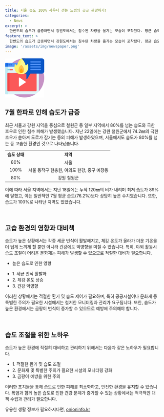 ```yaml
---
title: 서울 습도 100% 사우나 걷는 느낌의 곳곳 관광하기!
categories:
  - News
excerpt: >
  한반도의 습도가 급증하면서 강원도에서는 침수된 차량을 옮기는 모습이 포착됐다. 평균 습도가 80%를 넘어선 서울에서는 물에 잠긴 도로가 늘어났는데, 이는 지난해 이후 두 번째로 높은 수치다. 습도가 100%에 달하는 등 극한한 환경은 세균 번식을 촉진시키고 체감 온도를 높이며, 폭염 특보와 호우 특보가 한꺼번에 발령될 정도로 건강에 악영향을 미친다. 특히 어린이집과 문화재 보호에도 영향을 끼치는 만큼 습도 조절에 대한 대책이 필요하다.
feature_text: >
  한반도의 습도가 급증하면서 강원도에서는 침수된 차량을 옮기는 모습이 포착됐다. 평균 습도가 80%를 넘어선 서울에서는 물에 잠긴 도로가 늘어났는데, 이는 지난해 이후 두 번째로 높은 수치다. 습도가 100%에 달하는 등 극한한 환경은 세균 번식을 촉진시키고 체감 온도를 높이며, 폭염 특보와 호우 특보가 한꺼번에 발령될 정도로 건강에 악영향을 미친다. 특히 어린이집과 문화재 보호에도 영향을 끼치는 만큼 습도 조절에 대한 대책이 필요하다.
image: '/assets/img/newspaper.png'
---
```


<p><img src="/assets/img/news.png" alt="rentncar 속보" /></p>

<h2 data-ke-size="size26">7월 한파로 인해 습도가 급증</h2>

<p data-ke-size="size16">최근 서울과 강원 지역을 중심으로 철원군 등 일부 지역에서 80%를 넘는 습도와 극한 호우로 인한 침수 피해가 발생했습니다. 지난 22일에는 강원 철원군에서 74.2㎜의 극한 호우가 쏟아져 도로가 잠기는 등의 피해가 발생하였으며, 서울에서도 습도가 80%를 넘는 등 고습한 환경인 것으로 나타났습니다.</p>

<table>
    <tr>
        <td style="text-align: center; height: 17px;"><b>습도 상태</b></td>
        <td style="text-align: center; height: 17px;"><b>지역</b></td>
    </tr>
    <tr>
        <td style="text-align: center; height: 17px;">80%</td>
        <td style="text-align: center; height: 17px;">서울</td>
    </tr>
    <tr>
        <td style="text-align: center; height: 17px;">100%</td>
        <td style="text-align: center; height: 17px;">서울 동작구 현충원, 여의도 한강, 중구 예장동</td>
    </tr>
    <tr>
        <td style="text-align: center; height: 17px;">80%</td>
        <td style="text-align: center; height: 17px;">강원 철원군</td>
    </tr>
</table>

<p data-ke-size="size16">이에 따라 서울 지역에서는 지난 18일에는 누적 120㎜의 비가 내리며 최저 습도가 89%에 달했고, 이는 일반적인 7월 평균 습도(76.2%)보다 상당히 높은 수치였습니다. 또한, 습도가 100%로 나타난 지역도 있었습니다.</p>

<p data-ke-size="size16">&nbsp;</p>

<h2 data-ke-size="size26">고습 환경의 영향과 대비책</h2>

<p data-ke-size="size16">습도가 높은 상황에서는 각종 세균 번식이 활발해지고, 체감 온도가 올라가 더운 기온을 더 덥게 느끼게 할 뿐만 아니라 건강에도 악영향을 미칠 수 있습니다. 특히, 야외 활동시 습도 조절이 어려운 문화재는 피해가 발생할 수 있으므로 적절한 대비가 필요합니다.</p>

<ul>
    <li>높은 습도로 인한 영향</li>
</ul>

<ul>
    <li>1. 세균 번식 활발화</li>
    <li>2. 체감 온도 상승</li>
    <li>3. 건강 악영향</li>
</ul>

<p data-ke-size="size16">이러한 상황에서는 적절한 환기 및 습도 제어가 필요하며, 특히 공공시설이나 문화재 등 특별한 주의가 필요한 시설에서는 철저한 모니터링과 관리가 요구됩니다. 또한, 습도가 높은 환경에서는 곰팡이 번식이 증가할 수 있으므로 예방에 주의해야 합니다.</p>

<p data-ke-size="size16">&nbsp;</p>

<h2 data-ke-size="size26">습도 조절을 위한 노하우</h2>

<p data-ke-size="size16">습도가 높은 환경에 적절히 대비하고 관리하기 위해서는 다음과 같은 노하우가 필요합니다.</p>

<ul>
    <li>1. 적절한 환기 및 습도 조절</li>
    <li>2. 문화재 및 특별한 주의가 필요한 시설의 모니터링 강화</li>
    <li>3. 곰팡이 예방을 위한 주의</li>
</ul>

<p data-ke-size="size16">이러한 조치들을 통해 습도로 인한 피해를 최소화하고, 안전한 환경을 유지할 수 있습니다. 폭염과 함께 높은 습도로 인한 건강 문제가 증가할 수 있는 상황에서는 적극적인 대책 수립과 관리가 필요합니다.</p>
유용한 생활 정보가 필요하시다면, <a href="https://onioninfo.kr" rel="dofollow">onioninfo.kr</a>


